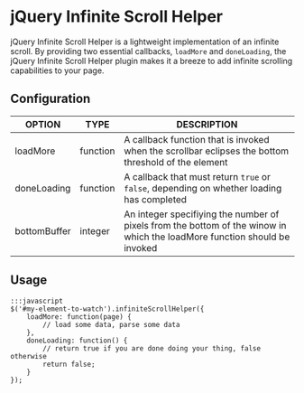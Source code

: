 jQuery Infinite Scroll Helper
=============================

jQuery Infinite Scroll Helper is a lightweight implementation of an infinite scroll.  By providing two essential callbacks, `loadMore` and `doneLoading`, the jQuery Infinite Scroll Helper plugin makes it a breeze to add infinite scrolling capabilities to your page.

Configuration
-------------

OPTION				| TYPE				| DESCRIPTION										
------------------- | ----------------- | ----------------------------------------------------- 
loadMore			| function			| A callback function that is invoked when the scrollbar eclipses the bottom threshold of the element
doneLoading			| function			| A callback that must return `true` or `false`, depending on whether loading has completed
bottomBuffer		| integer			| An integer specifiying the number of pixels from the bottom of the winow in which the loadMore function should be invoked

Usage
------

	:::javascript
	$('#my-element-to-watch').infiniteScrollHelper({
		loadMore: function(page) {
			// load some data, parse some data
		},
		doneLoading: function() {
			// return true if you are done doing your thing, false otherwise
			return false;
		}
	});